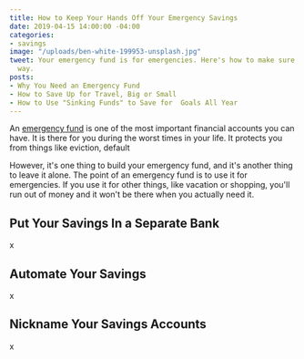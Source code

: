 ```yaml
---
title: How to Keep Your Hands Off Your Emergency Savings
date: 2019-04-15 14:00:00 -04:00
categories:
- savings
image: "/uploads/ben-white-199953-unsplash.jpg"
tweet: Your emergency fund is for emergencies. Here's how to make sure it stays that
  way.
posts:
- Why You Need an Emergency Fund
- How to Save Up for Travel, Big or Small
- How to Use "Sinking Funds" to Save for  Goals All Year
---
```


An [emergency fund](https://www.maggiegermano.com/blog/you-need-an-emergency-fund) is one of the most important financial accounts you can have. It is there for you during the worst times in your life. It protects you from things like eviction, default

However, it's one thing to build your emergency fund, and it's another thing to leave it alone. The point of an emergency fund is to use it for emergencies. If you use it for other things, like vacation or shopping, you'll run out of money and it won't be there when you actually need it. 

## Put Your Savings In a Separate Bank

x

## Automate Your Savings

x

## Nickname Your Savings Accounts

x